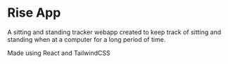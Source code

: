 # Rise App
A sitting and standing tracker webapp created to keep track of sitting and standing when at a computer for a long period of time.

Made using React and TailwindCSS
